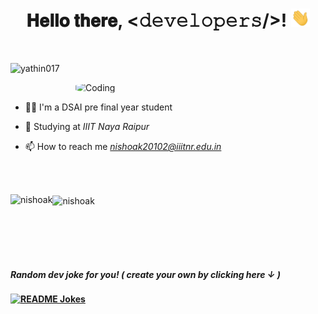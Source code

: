 <div align="center">
<h1> 𝐇𝐞𝐥𝐥𝐨 𝐭𝐡𝐞𝐫𝐞, <𝚍𝚎𝚟𝚎𝚕𝚘𝚙𝚎𝚛𝚜/>! <img src="https://github.com/ABSphreak/ABSphreak/blob/master/gifs/Hi.gif" width="30px"></h1>
</div>

<br>
<p align="left"> <img src="https://komarev.com/ghpvc/?username=nishoak&label=Profile%20views&color=129e00&style=plastic" alt="yathin017" /> </p>
<img align="right" alt="Coding" width="400" src="https://user-images.githubusercontent.com/75620849/135789519-dd611b0f-9aeb-4671-99f5-fd37ce37b196.gif" style="border-radius:30%;">
<br>

- 👨‍💻 I'm a DSAI pre final year student

- 🏫 Studying at *IIIT Naya Raipur*

- 📫 How to reach me *nishoak20102@iiitnr.edu.in*

<br>
<div>
 <br>
<p><img align="left" src="https://github-readme-stats.vercel.app/api/top-langs/?username=nishoak&include_all_commits=true&count_private=true&show_icons=true&line_height=20&title_color=7A7ADB&icon_color=2234AE&text_color=D3D3D3&bg_color=0,000000,130F40" alt="nishoak" /></p>
<p><img align="center" src="https://github-readme-stats.vercel.app/api?username=nishoak&include_all_commits=true&count_private=true&show_icons=true&line_height=20&title_color=7A7ADB&icon_color=2234AE&text_color=D3D3D3&bg_color=0,000000,130F40" alt="nishoak" /></p>
</div>
<div align="left">
 <br><br><br><br>
<h4><i>Random dev joke for you! ( create your own by clicking here ↓ )</i><h4>
<a href="https://readme-jokes.vercel.app"><img align="center" src="https://readme-jokes.vercel.app/api" alt="README Jokes"></a>
</div>
